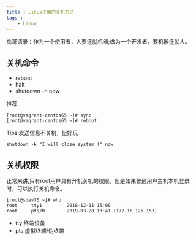 ```yaml
---
title : Linux正确的关机方法
tags : 
	- Linux
---
```


鸟哥语录：作为一个使用者，人要迁就机器;做为一个开发者，要机器迁就人。

## 关机命令

- reboot
- halt 
- shutdown -h now

推荐 
	
	[root@vagrant-centos65 ~]# sync
	[root@vagrant-centos65 ~]# reboot

Tips:发送信息不关机，挺好玩
	
	shutdown -k "I will close system !" now

## 关机权限

正常来讲,只有root用户具有开机关机的权限。但是如果普通用户主机本机登录时，可以执行关机命令。

	[root@sdev70 ~]# who
	root     tty1         2018-12-11 15:00
	root     pts/0        2019-03-20 13:41 (172.16.125.153)

- tty 终端设备
- pts 虚拟终端/伪终端